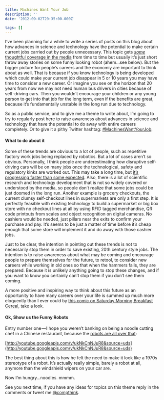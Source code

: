 ```yaml
---
title: Machines Want Your Job
description: ''
date: '2012-09-02T20:35:00.000Z'

tags: []
---
```


I’ve been planning for a while to write a series of posts on this blog about how advances in science and technology have the potential to make certain current jobs carried out by people unnecessary. This topic gets [_some_ thoughtful coverage in the media](http://www.pbs.org/newshour/bb/business/jan-june12/man_vs_machine_05-24.html) from time to time but usually it’s just short throw away stories on some funny looking robot (ahem…see below). But the bigger picture for people’s careers and the economiy are important to think about as well. That is because if you know technology is being developed which could make your current job disappear in 5 or 10 years you may have time to consider a new career. Or imagine you see on the horizon that 20 years from now we may not need human bus drivers in cities because of self-driving cars. Then you wouldn’t encourage your children or any young person to get into that job for the long term, even if the benefits are great, because it’s fundamentally unstable in the long run due to technology.  
  
So as a public service, and to give me a theme to write about, I’m going to try to regularly post here to raise awareness about advances in science and technology that have the potential to do away with entire careers completely. Or to give it a pithy Twitter hashtag: [#MachinesWantYourJob](https://twitter.com/#!/search/realtime/%23machinesWantYourJob).

#### What to do about it

Some of these trends are obvious to a lot of people, such as repetitive factory work jobs being replaced by robotics. But a lot of cases aren’t so obvious. Personally, I think people are underestimating how disruptive self-driving cars will be on many jobs once the technological, safety and regulatory kinks are worked out. This may take a long time, but [it’s progressing faster than some expected](http://www.huffingtonpost.com/2012/08/30/self-driving-cars_n_1845018.html). Also, there is a lot of scientific research and technology development that is not so widely covered or understood by the media, so people don’t realize that some jobs could be just doomed in the long run. Another example is grocery checkouts, the current clumsy self-checkout lines in supermarkets are only a first step. It is perfectly feasible with existing technology to build a supermarket or big box store with no checkout lines at all by using RFID tagged merchandise, QR code printouts from scales and object recognition on digital cameras. No cashiers would be needed, just pillars near the exits to confirm your purchase and pay. It’s seems to be just a matter of time before it’s cheap enough that some store will implement it and do away with those cashier jobs.  
  
Just to be clear, the intention in pointing out these trends is not to necessarily stop them in order to save existing, 20th century style jobs. The intention is to raise awareness about what may be coming and encourage people to prepare themselves for the future, to retool, to consider new careers while working in old ones so that when the hammers falls, they are prepared. Because it is unlikely anything going to stop these changes, and if you want to know you certainly can’t stop them if you don’t see them coming.  
  
A more positive and inspiring way to think about this future as an opportunity to have many careers over your life is summed up much more eloquently than I ever could by [this comic on Saturday Morning Breakfast Cereal](http://www.smbc-comics.com/?id=2722), take a look.

#### Ok, Show us the Funny Robots

Entry number one — I hope you weren’t banking on being a noodle cutting chef in a Chinese restaurant, because the [robots are all over that](http://io9.com/5939931/noodle+shaving-robots-are-replacing-human-cooks-and-look-evil-doing-it):

[http://youtube.googleapis.com/v/ukNkCnNJuR8&source=uds](http://youtube.googleapis.com/v/ukNkCnNJuR8&source=uds)

The best thing about this is how he felt the need to make it look like a 1970s stereotype of a robot. It’s actually really simple, barely a robot at all, anymore than the windshield wipers on your car are.  
  
Now I’m hungry…noodles. mmmm.  
  
See you next time, if you have any ideas for topics on this theme reply in the comments or tweet me [@compthink](http://twitter.com/compthink).
